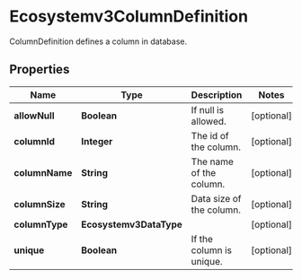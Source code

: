 

# Ecosystemv3ColumnDefinition

ColumnDefinition defines a column in database.

## Properties

| Name | Type | Description | Notes |
|------------ | ------------- | ------------- | -------------|
|**allowNull** | **Boolean** | If null is allowed. |  [optional] |
|**columnId** | **Integer** | The id of the column. |  [optional] |
|**columnName** | **String** | The name of the column. |  [optional] |
|**columnSize** | **String** | Data size of the column. |  [optional] |
|**columnType** | **Ecosystemv3DataType** |  |  [optional] |
|**unique** | **Boolean** | If the column is unique. |  [optional] |



